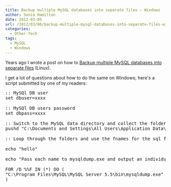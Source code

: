 ```yaml
---
title: Backup multiple MySQL databases into separate files – Windows
author: Sonia Hamilton
date: 2012-03-05
url: /2012/03/06/backup-multiple-mysql-databases-into-separate-files-windows/
categories:
  - Other-Tech
tags:
  - MySQL
  - Windows
---
```


Years ago I wrote a post on how to [Backup multiple MySQL databases into separate files][1] (Linux).

<!--more-->

I get a lot of questions about how to do the same on Windows; here's a script submitted by one of my readers:

<pre>:: MySQl DB user
set dbuser=xxxx

:: MySQl DB users password
set dbpass=xxxx

:: Switch to the MySQL data directory and collect the folder names
pushd "C:\Documents and Settings\All Users\Application Data\MySQL\MySQL Server 5.5\data"

:: Loop through the folders and use the fnames for the sql filenames, collects all databases automatically this way

echo "hello"

echo "Pass each name to mysqldump.exe and output an individual .sql file for each"

FOR /D %%F IN (*) DO (
"C:\Program Files\MySQL\MySQL Server 5.5\bin\mysqldump.exe" --user=%dbuser% --password=%dbpass% --databases %%F &gt; "C:\SQLBackup\%%F.%backupdate%.sql"
)</pre>

 [1]: http://www.snowfrog.net/2005/11/16/backup-multiple-databases-into-separate-files/
